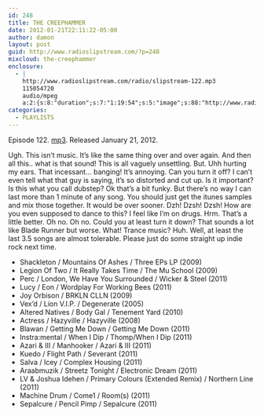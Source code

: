 ```yaml
---
id: 248
title: THE CREEPHAMMER
date: 2012-01-21T22:11:22-05:00
author: damon
layout: post
guid: http://www.radioslipstream.com/?p=248
mixcloud: the-creephammer
enclosure:
  - |
    http://www.radioslipstream.com/radio/slipstream-122.mp3
    115054720
    audio/mpeg
    a:2:{s:8:"duration";s:7:"1:19:54";s:5:"image";s:88:"http://www.radioslipstream.com/wp/wp-content/plugins/podpress/images/vpreview_center.png";}
categories:
  - PLAYLISTS
---
```


Episode 122. [mp3](/radio/slipstream-122.mp3). Released January 21, 2012.

Ugh. This isn’t music. It’s like the same thing over and over again. And then all this.. what is that sound! This is all vaguely unsettling. But. Uhh hurting my ears. That incessant… banging! It’s annoying. Can you turn it off? I can’t even tell what that guy is saying, it’s so distorted and cut up. Is it important? Is this what you call dubstep? Ok that’s a bit funky. But there’s no way I can last more than 1 minute of any song. You should just get the itunes samples and mix those together. It would be over sooner. Dzh! Dzsh! Dzsh! How are you even supposed to dance to this? I feel like I’m on drugs. Hrm. That’s a little better. Oh no. Oh no. Could you at least turn it down? That sounds a lot like Blade Runner but worse. What! Trance music? Huh. Well, at least the last 3.5 songs are almost tolerable. Please just do some straight up indie rock next time.  

  * Shackleton / Mountains Of Ashes / Three EPs LP (2009)
  * Legion Of Two / It Really Takes Time / The Mu School (2009)
  * Perc / London, We Have You Surrounded / Wicker & Steel (2011)
  * Lucy / Eon / Wordplay For Working Bees (2011)
  * Joy Orbison / BRKLN CLLN (2009)
  * Vex’d / Lion V.I.P. / Degenerate (2005)
  * Altered Natives / Body Gal / Tenement Yard (2010)
  * Actress / Hazyville / Hazyville (2008)
  * Blawan / Getting Me Down / Getting Me Down (2011)
  * Instra:mental / When I Dip / Thomp/When I Dip (2011)
  * Azari & III / Manhooker / Azari & III (2011)
  * Kuedo / Flight Path / Severant (2011)
  * Salva / Icey / Complex Housing (2011)
  * Araabmuzik / Streetz Tonight / Electronic Dream (2011)
  * LV & Joshua Idehen / Primary Colours (Extended Remix) / Northern Line (2011)
  * Machine Drum / Come1 / Room(s) (2011)
  * Sepalcure / Pencil Pimp / Sepalcure (2011)